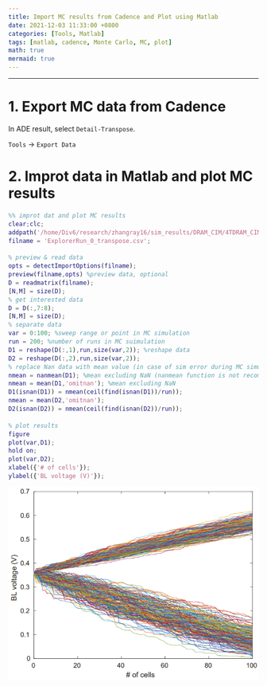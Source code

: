 ```yaml
---
title: Import MC results from Cadence and Plot using Matlab
date: 2021-12-03 11:33:00 +0800
categories: [Tools, Matlab]
tags: [matlab, cadence, Monte Carlo, MC, plot]
math: true
mermaid: true
---
```


---
# 1. Export MC data from Cadence

In ADE result, select `Detail-Transpose`.

`Tools` -> `Export Data`


# 2. Improt data in Matlab and plot MC results 

```matlab
%% improt dat and plot MC results
clear;clc;
addpath('/home/Div6/research/zhangray16/sim_results/DRAM_CIM/4TDRAM_CIM');
filname = 'ExplorerRun_0_transpose.csv';

% preview & read data
opts = detectImportOptions(filname);
preview(filname,opts) %preview data, optional
D = readmatrix(filname);
[N,M] = size(D);
% get interested data
D = D(:,7:8);
[N,M] = size(D);
% separate data
var = 0:100; %sweep range or point in MC simulation
run = 200; %number of runs in MC suimulation
D1 = reshape(D(:,1),run,size(var,2)); %reshape data
D2 = reshape(D(:,2),run,size(var,2));
% replace Nan data with mean value (in case of sim error during MC simulation)
nmean = nanmean(D1); %mean excluding NaN (nanmean function is not recommended)
nmean = mean(D1,'omitnan'); %mean excluding NaN
D1(isnan(D1)) = nmean(ceil(find(isnan(D1))/run));
nmean = mean(D2,'omitnan');
D2(isnan(D2)) = nmean(ceil(find(isnan(D2))/run));

% plot results
figure
plot(var,D1);
hold on;
plot(var,D2);
xlabel({'# of cells'});
ylabel({'BL voltage (V)'});
```

![MC_results](https://raw.githubusercontent.com/ntuzxy/ntuzxy.github.io/master/assets/figs/matlab/BL_MC.png "MC_results")
